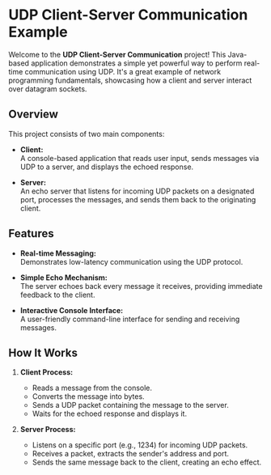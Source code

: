 # UDP Client-Server Communication Example

Welcome to the **UDP Client-Server Communication** project! This Java-based application demonstrates a simple yet powerful way to perform real-time communication using UDP. It's a great example of network programming fundamentals, showcasing how a client and server interact over datagram sockets.

## Overview

This project consists of two main components:

- **Client:**  
  A console-based application that reads user input, sends messages via UDP to a server, and displays the echoed response.

- **Server:**  
  An echo server that listens for incoming UDP packets on a designated port, processes the messages, and sends them back to the originating client.

## Features

- **Real-time Messaging:**  
  Demonstrates low-latency communication using the UDP protocol.

- **Simple Echo Mechanism:**  
  The server echoes back every message it receives, providing immediate feedback to the client.

- **Interactive Console Interface:**  
  A user-friendly command-line interface for sending and receiving messages.

## How It Works

1. **Client Process:**  
   - Reads a message from the console.
   - Converts the message into bytes.
   - Sends a UDP packet containing the message to the server.
   - Waits for the echoed response and displays it.

2. **Server Process:**  
   - Listens on a specific port (e.g., 1234) for incoming UDP packets.
   - Receives a packet, extracts the sender's address and port.
   - Sends the same message back to the client, creating an echo effect.

